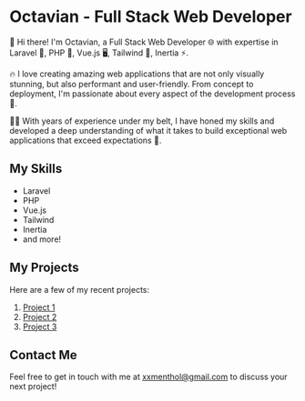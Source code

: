# Octavian - Full Stack Web Developer

👋 Hi there! I'm Octavian, a Full Stack Web Developer 🌐 with expertise in Laravel 🚀, PHP 🐘, Vue.js 🖥️, Tailwind 🎨, Inertia ⚡.

🔥 I love creating amazing web applications that are not only visually stunning, but also performant and user-friendly. From concept to deployment, I'm passionate about every aspect of the development process 🚀.

👨‍💻 With years of experience under my belt, I have honed my skills and developed a deep understanding of what it takes to build exceptional web applications that exceed expectations 🥇.

## My Skills

- Laravel
- PHP
- Vue.js
- Tailwind
- Inertia
- and more!

## My Projects

Here are a few of my recent projects:

1. [Project 1](https://github.com/Menthol2k/login-practice)
2. [Project 2](https://github.com/Menthol2k/php-layout)
3. [Project 3](https://github.com/Menthol2k/TextEditor)

## Contact Me

Feel free to get in touch with me at [xxmenthol@gmail.com](mailto:xxmenthol@gmail.com) to discuss your next project!
